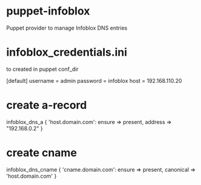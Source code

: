 # puppet-infoblox
Puppet provider to manage Infoblox DNS entries

# infoblox_credentials.ini 

to created in puppet conf_dir

  [default]
  username = admin
  password = infoblox
  host = 192.168.110.20

# create a-record
  infoblox_dns_a { 'host.domain.com':
    ensure  => present,
    address => "192.168.0.2"
  }

# create cname 
  infoblox_dns_cname { 'cname.domain.com':
    ensure    => present,
    canonical => 'host.domain.com'
  }
